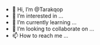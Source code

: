 - 👋 Hi, I’m @Tarakqop
- 👀 I’m interested in ...
- 🌱 I’m currently learning ...
- 💞️ I’m looking to collaborate on ...
- 📫 How to reach me ...

<!---
Tarakqop/Tarakqop is a ✨ special ✨ repository because its `README.md` (this file) appears on your GitHub profile.
You can click the Preview link to take a look at your changes.
--->
